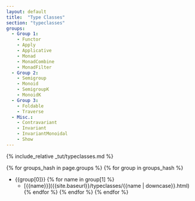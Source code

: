 ```yaml
---
layout: default
title:  "Type Classes"
section: "typeclasses"
groups:
  - Group 1:
    - Functor
    - Apply
    - Applicative
    - Monad
    - MonadCombine
    - MonadFilter
  - Group 2:
    - Semigroup
    - Monoid
    - SemigroupK
    - MonoidK
  - Group 3:
    - Foldable
    - Traverse
  - Misc.:
    - Contravariant
    - Invariant
    - InvariantMonoidal
    - Show
---
```

{% include_relative _tut/typeclasses.md %}

{% for groups_hash in page.groups %}
  {% for group in groups_hash %}
- {{group[0]}}
    {% for name in group[1] %}
  - [{{name}}]({{site.baseurl}}/typeclasses/{{name | downcase}}.html)
    {% endfor %}
  {% endfor %}
{% endfor %}

